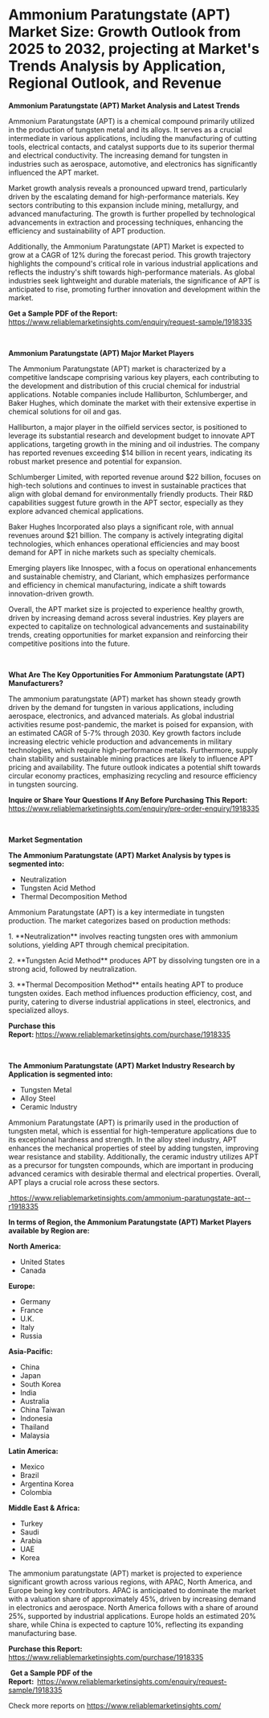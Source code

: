 <p><h1>Ammonium Paratungstate (APT) Market Size: Growth Outlook from 2025 to 2032, projecting at Market's Trends Analysis by Application, Regional Outlook, and Revenue</h1></p><p><strong>Ammonium Paratungstate (APT) Market Analysis and Latest Trends</strong></p>
<p><p>Ammonium Paratungstate (APT) is a chemical compound primarily utilized in the production of tungsten metal and its alloys. It serves as a crucial intermediate in various applications, including the manufacturing of cutting tools, electrical contacts, and catalyst supports due to its superior thermal and electrical conductivity. The increasing demand for tungsten in industries such as aerospace, automotive, and electronics has significantly influenced the APT market.</p><p>Market growth analysis reveals a pronounced upward trend, particularly driven by the escalating demand for high-performance materials. Key sectors contributing to this expansion include mining, metallurgy, and advanced manufacturing. The growth is further propelled by technological advancements in extraction and processing techniques, enhancing the efficiency and sustainability of APT production.</p><p>Additionally, the Ammonium Paratungstate (APT) Market is expected to grow at a CAGR of 12% during the forecast period. This growth trajectory highlights the compound's critical role in various industrial applications and reflects the industry's shift towards high-performance materials. As global industries seek lightweight and durable materials, the significance of APT is anticipated to rise, promoting further innovation and development within the market.</p></p>
<p><strong>Get a Sample PDF of the Report:&nbsp;</strong> <a href="https://www.reliablemarketinsights.com/enquiry/request-sample/1918335?utm_campaign=1948&utm_medium=2&utm_source=Github&utm_content=ia&utm_term=04022025&utm_id=ammonium-paratungstate-apt">https://www.reliablemarketinsights.com/enquiry/request-sample/1918335</a></p>
<p>&nbsp;</p>
<p><strong>Ammonium Paratungstate (APT) Major Market Players</strong></p>
<p><p>The Ammonium Paratungstate (APT) market is characterized by a competitive landscape comprising various key players, each contributing to the development and distribution of this crucial chemical for industrial applications. Notable companies include Halliburton, Schlumberger, and Baker Hughes, which dominate the market with their extensive expertise in chemical solutions for oil and gas. </p><p>Halliburton, a major player in the oilfield services sector, is positioned to leverage its substantial research and development budget to innovate APT applications, targeting growth in the mining and oil industries. The company has reported revenues exceeding $14 billion in recent years, indicating its robust market presence and potential for expansion.</p><p>Schlumberger Limited, with reported revenue around $22 billion, focuses on high-tech solutions and continues to invest in sustainable practices that align with global demand for environmentally friendly products. Their R&D capabilities suggest future growth in the APT sector, especially as they explore advanced chemical applications.</p><p>Baker Hughes Incorporated also plays a significant role, with annual revenues around $21 billion. The company is actively integrating digital technologies, which enhances operational efficiencies and may boost demand for APT in niche markets such as specialty chemicals.</p><p>Emerging players like Innospec, with a focus on operational enhancements and sustainable chemistry, and Clariant, which emphasizes performance and efficiency in chemical manufacturing, indicate a shift towards innovation-driven growth. </p><p>Overall, the APT market size is projected to experience healthy growth, driven by increasing demand across several industries. Key players are expected to capitalize on technological advancements and sustainability trends, creating opportunities for market expansion and reinforcing their competitive positions into the future.</p></p>
<p>&nbsp;</p>
<p><strong>What Are The Key Opportunities For Ammonium Paratungstate (APT) Manufacturers?</strong></p>
<p><p>The ammonium paratungstate (APT) market has shown steady growth driven by the demand for tungsten in various applications, including aerospace, electronics, and advanced materials. As global industrial activities resume post-pandemic, the market is poised for expansion, with an estimated CAGR of 5-7% through 2030. Key growth factors include increasing electric vehicle production and advancements in military technologies, which require high-performance metals. Furthermore, supply chain stability and sustainable mining practices are likely to influence APT pricing and availability. The future outlook indicates a potential shift towards circular economy practices, emphasizing recycling and resource efficiency in tungsten sourcing.</p></p>
<p><strong>Inquire or Share Your Questions If Any Before Purchasing This Report:</strong> <a href="https://www.reliablemarketinsights.com/enquiry/pre-order-enquiry/1918335?utm_campaign=1948&utm_medium=2&utm_source=Github&utm_content=ia&utm_term=04022025&utm_id=ammonium-paratungstate-apt">https://www.reliablemarketinsights.com/enquiry/pre-order-enquiry/1918335</a></p>
<p>&nbsp;</p>
<p><strong>Market Segmentation</strong></p>
<p><strong>The Ammonium Paratungstate (APT) Market Analysis by types is segmented into:</strong></p>
<p><ul><li>Neutralization</li><li>Tungsten Acid Method</li><li>Thermal Decomposition Method</li></ul></p>
<p><p>Ammonium Paratungstate (APT) is a key intermediate in tungsten production. The market categorizes based on production methods: </p><p>1. **Neutralization** involves reacting tungsten ores with ammonium solutions, yielding APT through chemical precipitation.</p><p>2. **Tungsten Acid Method** produces APT by dissolving tungsten ore in a strong acid, followed by neutralization.</p><p>3. **Thermal Decomposition Method** entails heating APT to produce tungsten oxides. Each method influences production efficiency, cost, and purity, catering to diverse industrial applications in steel, electronics, and specialized alloys.</p></p>
<p><strong>Purchase this Report:&nbsp;</strong><a href="https://www.reliablemarketinsights.com/purchase/1918335?utm_campaign=1948&utm_medium=2&utm_source=Github&utm_content=ia&utm_term=04022025&utm_id=ammonium-paratungstate-apt">https://www.reliablemarketinsights.com/purchase/1918335</a></p>
<p>&nbsp;</p>
<p><strong>The Ammonium Paratungstate (APT) Market Industry Research by Application is segmented into:</strong></p>
<p><ul><li>Tungsten Metal</li><li>Alloy Steel</li><li>Ceramic Industry</li></ul></p>
<p><p>Ammonium Paratungstate (APT) is primarily used in the production of tungsten metal, which is essential for high-temperature applications due to its exceptional hardness and strength. In the alloy steel industry, APT enhances the mechanical properties of steel by adding tungsten, improving wear resistance and stability. Additionally, the ceramic industry utilizes APT as a precursor for tungsten compounds, which are important in producing advanced ceramics with desirable thermal and electrical properties. Overall, APT plays a crucial role across these sectors.</p></p>
<p><a href="https://www.reliablemarketinsights.com/ammonium-paratungstate-apt--r1918335?utm_campaign=1948&utm_medium=2&utm_source=Github&utm_content=ia&utm_term=04022025&utm_id=ammonium-paratungstate-apt">&nbsp;https://www.reliablemarketinsights.com/ammonium-paratungstate-apt--r1918335</a></p>
<p><strong>In terms of Region, the Ammonium Paratungstate (APT) Market Players available by Region are:</strong></p>
<p>
    <p> <strong> North America: </strong>
        <ul>
            <li>United States</li>
            <li>Canada</li>
        </ul>
        </p> 
    <p> <strong> Europe: </strong>
        <ul>
            <li>Germany</li>
            <li>France</li>
            <li>U.K.</li>
            <li>Italy</li>
            <li>Russia</li>
        </ul>
        </p> 
    <p> <strong> Asia-Pacific: </strong>
        <ul>
            <li>China</li>
            <li>Japan</li>
            <li>South Korea</li>
            <li>India</li>
            <li>Australia</li>
            <li>China Taiwan</li>
            <li>Indonesia</li>
            <li>Thailand</li>
            <li>Malaysia</li>
        </ul>
        </p> 
    <p> <strong> Latin America: </strong>
        <ul>
            <li>Mexico</li>
            <li>Brazil</li>
            <li>Argentina Korea</li>
            <li>Colombia</li>
        </ul>
        </p> 
    <p> <strong> Middle East & Africa: </strong>
        <ul>
            <li>Turkey</li>
            <li>Saudi</li>
            <li>Arabia</li>
            <li>UAE</li>
            <li>Korea</li>
        </ul>
    </p>
    </p>
<p><p>The ammonium paratungstate (APT) market is projected to experience significant growth across various regions, with APAC, North America, and Europe being key contributors. APAC is anticipated to dominate the market with a valuation share of approximately 45%, driven by increasing demand in electronics and aerospace. North America follows with a share of around 25%, supported by industrial applications. Europe holds an estimated 20% share, while China is expected to capture 10%, reflecting its expanding manufacturing base.</p></p>
<p><strong>Purchase this Report: </strong><a href="https://www.reliablemarketinsights.com/purchase/1918335?utm_campaign=1948&utm_medium=2&utm_source=Github&utm_content=ia&utm_term=04022025&utm_id=ammonium-paratungstate-apt">https://www.reliablemarketinsights.com/purchase/1918335</a></p>
<p>&nbsp;<strong>Get a Sample PDF of the Report:&nbsp;&nbsp;</strong><a href="https://www.reliablemarketinsights.com/enquiry/request-sample/1918335?utm_campaign=1948&utm_medium=2&utm_source=Github&utm_content=ia&utm_term=04022025&utm_id=ammonium-paratungstate-apt">https://www.reliablemarketinsights.com/enquiry/request-sample/1918335</a></p>
<p><strong></strong></p>
<p>Check more reports on <a href="https://www.reliablemarketinsights.com/?utm_campaign=1948&utm_medium=2&utm_source=Github&utm_content=ia&utm_term=04022025&utm_id=ammonium-paratungstate-apt">https://www.reliablemarketinsights.com/</a></p>